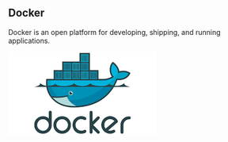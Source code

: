 ## Docker 
Docker is an open platform for developing, shipping, and running applications.

![preview](./Images/docker1.png)
